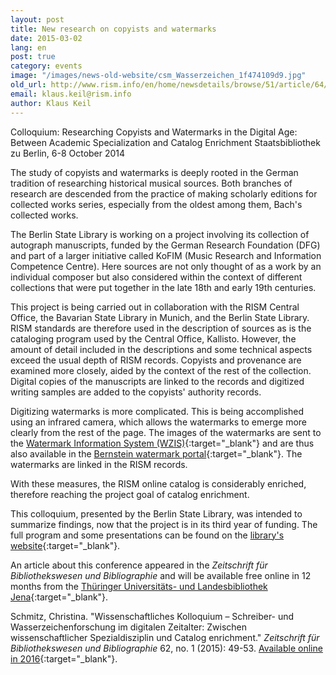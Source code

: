 ```yaml
---
layout: post
title: New research on copyists and watermarks
date: 2015-03-02
lang: en
post: true
category: events
image: "/images/news-old-website/csm_Wasserzeichen_1f474109d9.jpg"
old_url: http://www.rism.info/en/home/newsdetails/browse/51/article/64/new-research-on-copyists-and-watermarks.html
email: klaus.keil@rism.info
author: Klaus Keil
---
```


Colloquium: Researching Copyists and Watermarks in the Digital Age: Between Academic Specialization and Catalog Enrichment
Staatsbibliothek zu Berlin, 6-8 October 2014

The study of copyists and watermarks is deeply rooted in the German tradition of researching historical musical sources. Both branches of research are descended from the practice of making scholarly editions for collected works series, especially from the oldest among them, Bach's collected works.

The Berlin State Library is working on a project involving its collection of autograph manuscripts, funded by the German Research Foundation (DFG) and part of a larger initiative called KoFIM (Music Research and Information Competence Centre). Here sources are not only thought of as a work by an individual composer but also considered within the context of different collections that were put together in the late 18th and early 19th centuries.

This project is being carried out in collaboration with the RISM Central Office, the Bavarian State Library in Munich, and the Berlin State Library. RISM standards are therefore used in the description of sources as is the cataloging program used by the Central Office, Kallisto. However, the amount of detail included in the descriptions and some technical aspects exceed the usual depth of RISM records. Copyists and provenance are examined more closely, aided by the context of the rest of the collection. Digital copies of the manuscripts are linked to the records and digitized writing samples are added to the copyists' authority records.

Digitizing watermarks is more complicated. This is being accomplished using an infrared camera, which allows the watermarks to emerge more clearly from the rest of the page. The images of the watermarks are sent to the [Watermark Information System (WZIS)](http://www.wasserzeichen-online.de/){:target="_blank"} and are thus also available in the [Bernstein watermark portal](http://www.memoryofpaper.eu/){:target="_blank"}. The watermarks are linked in the RISM records.

With these measures, the RISM online catalog is considerably enriched, therefore reaching the project goal of catalog enrichment.

This colloquium, presented by the Berlin State Library, was intended to summarize findings, now that the project is in its third year of funding. The full program and some presentations can be found on the [library's website](http://staatsbibliothek-berlin.de/en/about-the-library/departments/musik/projekte/dfg-projekt-kofim-berlin/tagung-2014/){:target="_blank"}.

An article about this conference appeared in the _Zeitschrift für Bibliothekswesen und Bibliographie_ and will be available free online in 12 months from the [Thüringer Universitäts- und Landesbibliothek Jena](http://dx.doi.org/10.3196/186429501562166){:target="_blank"}.

Schmitz, Christina. "Wissenschaftliches Kolloquium – Schreiber- und Wasserzeichenforschung im digitalen Zeitalter: Zwischen wissenschaftlicher Spezialdisziplin und Catalog enrichment." _Zeitschrift für Bibliothekswesen und Bibliographie_ 62, no. 1 (2015): 49-53. [Available online in 2016](http://dx.doi.org/10.3196/186429501562166){:target="_blank"}.